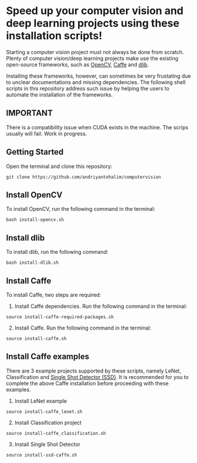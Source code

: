 # Speed up your computer vision and deep learning projects using these installation scripts!

Starting a computer vision project must not always be done from scratch. Plenty of computer vision/deep learning projects make use the existing open-source frameworks, such as [OpenCV](https://opencv.org/), [Caffe](http://caffe.berkeleyvision.org/) and [dlib](http://dlib.net/).

Installing these frameworks, however, can sometimes be very frustating due to unclear documentations and missing dependencies. The following shell scripts in this repository address such issue by helping the users to automate the installation of the frameworks.


## IMPORTANT
There is a compatibility issue when CUDA exists in the machine. The scrips usually will fail. Work in progress.

## Getting Started
Open the terminal and clone this repository:
```
git clone https://github.com/andriyantohalim/computervision
```

## Install OpenCV
To install OpenCV, run the following command in the terminal:
```
bash install-opencv.sh
```

## Install dlib
To install dlib, run the following command:
```
bash install-dlib.sh
```

## Install Caffe
To install Caffe, two steps are required:
1. Install Caffe dependencies.
Run the following command in the terminal:
```
source install-caffe-required-packages.sh
```
2. Install Caffe. 
Run the following command in the terminal:
```
source install-caffe.sh
```

## Install Caffe examples
There are 3 example projects supported by these scripts, namely LeNet, Classification and [Single Shot Detector (SSD)](https://github.com/weiliu89/caffe.git). 
It is recommended for you to complete the above Caffe installation before proceeding with these examples.
1. Install LeNet example
```
source install-caffe_lenet.sh
```

2. Install Classification project
```
source install-caffe_classification.sh
```

3. Install Single Shot Detector
```
source install-ssd-caffe.sh
```

